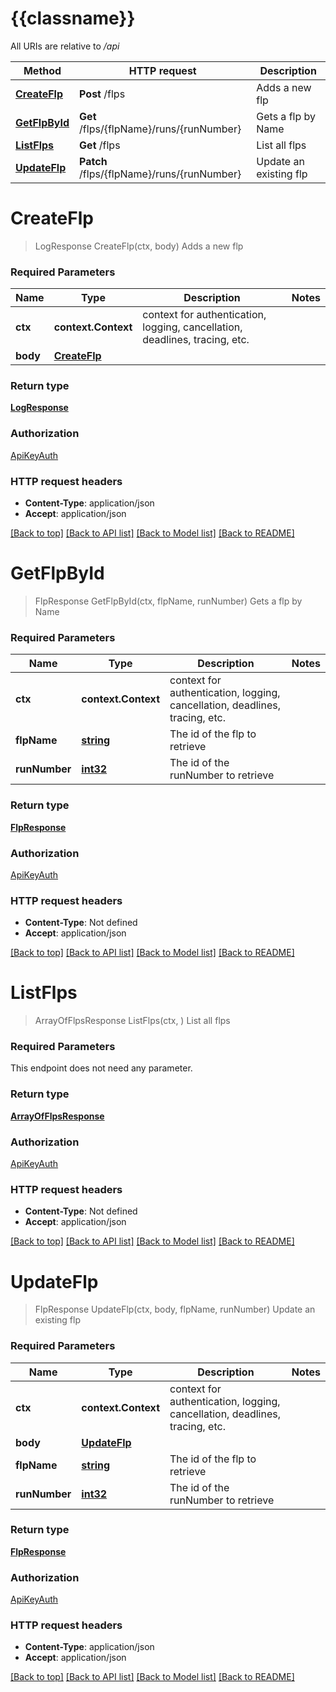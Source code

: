 # {{classname}}

All URIs are relative to */api*

Method | HTTP request | Description
------------- | ------------- | -------------
[**CreateFlp**](FlpApi.md#CreateFlp) | **Post** /flps | Adds a new flp
[**GetFlpById**](FlpApi.md#GetFlpById) | **Get** /flps/{flpName}/runs/{runNumber} | Gets a flp by Name
[**ListFlps**](FlpApi.md#ListFlps) | **Get** /flps | List all flps
[**UpdateFlp**](FlpApi.md#UpdateFlp) | **Patch** /flps/{flpName}/runs/{runNumber} | Update an existing flp

# **CreateFlp**
> LogResponse CreateFlp(ctx, body)
Adds a new flp

### Required Parameters

Name | Type | Description  | Notes
------------- | ------------- | ------------- | -------------
 **ctx** | **context.Context** | context for authentication, logging, cancellation, deadlines, tracing, etc.
  **body** | [**CreateFlp**](CreateFlp.md)|  | 

### Return type

[**LogResponse**](LogResponse.md)

### Authorization

[ApiKeyAuth](../README.md#ApiKeyAuth)

### HTTP request headers

 - **Content-Type**: application/json
 - **Accept**: application/json

[[Back to top]](#) [[Back to API list]](../README.md#documentation-for-api-endpoints) [[Back to Model list]](../README.md#documentation-for-models) [[Back to README]](../README.md)

# **GetFlpById**
> FlpResponse GetFlpById(ctx, flpName, runNumber)
Gets a flp by Name

### Required Parameters

Name | Type | Description  | Notes
------------- | ------------- | ------------- | -------------
 **ctx** | **context.Context** | context for authentication, logging, cancellation, deadlines, tracing, etc.
  **flpName** | [**string**](.md)| The id of the flp to retrieve | 
  **runNumber** | [**int32**](.md)| The id of the runNumber to retrieve | 

### Return type

[**FlpResponse**](FlpResponse.md)

### Authorization

[ApiKeyAuth](../README.md#ApiKeyAuth)

### HTTP request headers

 - **Content-Type**: Not defined
 - **Accept**: application/json

[[Back to top]](#) [[Back to API list]](../README.md#documentation-for-api-endpoints) [[Back to Model list]](../README.md#documentation-for-models) [[Back to README]](../README.md)

# **ListFlps**
> ArrayOfFlpsResponse ListFlps(ctx, )
List all flps

### Required Parameters
This endpoint does not need any parameter.

### Return type

[**ArrayOfFlpsResponse**](ArrayOfFlpsResponse.md)

### Authorization

[ApiKeyAuth](../README.md#ApiKeyAuth)

### HTTP request headers

 - **Content-Type**: Not defined
 - **Accept**: application/json

[[Back to top]](#) [[Back to API list]](../README.md#documentation-for-api-endpoints) [[Back to Model list]](../README.md#documentation-for-models) [[Back to README]](../README.md)

# **UpdateFlp**
> FlpResponse UpdateFlp(ctx, body, flpName, runNumber)
Update an existing flp

### Required Parameters

Name | Type | Description  | Notes
------------- | ------------- | ------------- | -------------
 **ctx** | **context.Context** | context for authentication, logging, cancellation, deadlines, tracing, etc.
  **body** | [**UpdateFlp**](UpdateFlp.md)|  | 
  **flpName** | [**string**](.md)| The id of the flp to retrieve | 
  **runNumber** | [**int32**](.md)| The id of the runNumber to retrieve | 

### Return type

[**FlpResponse**](FlpResponse.md)

### Authorization

[ApiKeyAuth](../README.md#ApiKeyAuth)

### HTTP request headers

 - **Content-Type**: application/json
 - **Accept**: application/json

[[Back to top]](#) [[Back to API list]](../README.md#documentation-for-api-endpoints) [[Back to Model list]](../README.md#documentation-for-models) [[Back to README]](../README.md)

